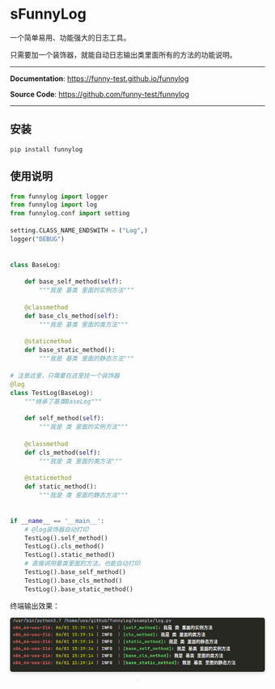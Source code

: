 # sFunnyLog

一个简单易用、功能强大的日志工具。

只需要加一个装饰器，就能自动日志输出类里面所有的方法的功能说明。

---

**Documentation**: <a href="https://funny-test.github.io/funnylog" target="_blank">https://funny-test.github.io/funnylog</a>

**Source Code**: <a href="https://github.com/funny-test/funnylog" target="_blank">https://github.com/funny-test/funnylog</a>

---

## 安装

```console
pip install funnylog
```

## 使用说明

```python
from funnylog import logger
from funnylog import log
from funnylog.conf import setting

setting.CLASS_NAME_ENDSWITH = ("Log",)
logger("DEBUG")


class BaseLog:

    def base_self_method(self):
        """我是 基类 里面的实例方法"""

    @classmethod
    def base_cls_method(self):
        """我是 基类 里面的类方法"""

    @staticmethod
    def base_static_method():
        """我是 基类 里面的静态方法"""

# 注意这里，只需要在这里挂一个装饰器
@log
class TestLog(BaseLog):
    """继承了基类BaseLog"""

    def self_method(self):
        """我是 类 里面的实例方法"""

    @classmethod
    def cls_method(self):
        """我是 类 里面的类方法"""

    @staticmethod
    def static_method():
        """我是 类 里面的静态方法"""


if __name__ == '__main__':
    # @log装饰器自动打印
    TestLog().self_method()
    TestLog().cls_method()
    TestLog().static_method()
    # 直接调用基类里面的方法，也能自动打印
    TestLog().base_self_method()
    TestLog().base_cls_method()
    TestLog().base_static_method()
```

终端输出效果：

<center>    <img style="border-radius: 0.3125em;    box-shadow: 0 2px 4px 0 rgba(34,36,38,.12),0 2px 10px 0 rgba(34,36,38,.08);"     src="./docs/img/log.png">    <br>    <div style="color:orange; border-bottom: 1px solid #d9d9d9;    display: inline-block;    color: #999;    padding: 2px;"></div> </center>